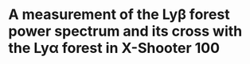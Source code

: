 # A measurement of the Lyβ forest power spectrum and its cross with the Lyα forest in X-Shooter 100
